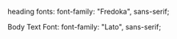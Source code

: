 heading fonts:
font-family: "Fredoka", sans-serif;

Body Text Font:
font-family: "Lato", sans-serif;
